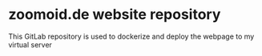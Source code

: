 # zoomoid.de website repository

This GitLab repository is used to dockerize and deploy the webpage to my virtual server